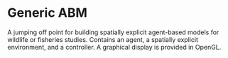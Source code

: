 # Generic ABM

A jumping off point for building spatially explicit agent-based models for wildlife or fisheries studies. Contains an agent, a spatially explicit environment, and a controller. A graphical display is provided in OpenGL.
